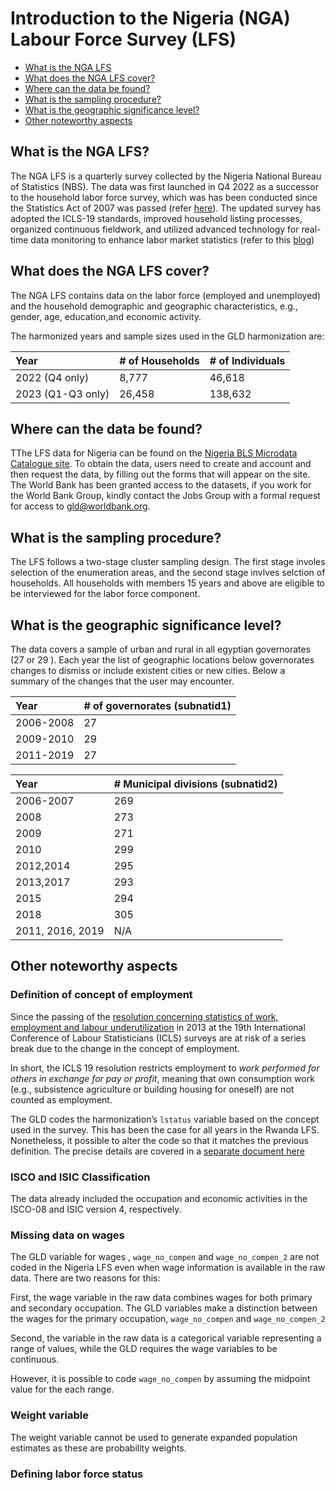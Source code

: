 
# Introduction to the Nigeria (NGA) Labour Force Survey (LFS)

- [What is the NGA LFS](#what-is-the-nga-lfs)
- [What does the NGA LFS cover?](#what-does-the-nga-lfs-cover)
- [Where can the data be found?](#where-can-the-data-be-found)
- [What is the sampling procedure?](#what-is-the-sampling-procedure)
- [What is the geographic significance level?](#what-is-the-geographic-significance-level)
- [Other noteworthy aspects](#other-noteworthy-aspects)


## What is the NGA LFS?

The NGA LFS is a quarterly survey collected by the Nigeria National Bureau of Statistics (NBS). The data was first launched in Q4 2022 as a successor to the household labor force survey, which was has been conducted
since the Statistics Act of 2007 was passed (refer [here](Utilities/On%20the%20Compilation%20of%20Labour%20Force%20Statistics%20for%20Nigeria.pdf)). The updated survey has adopted the ICLS-19 standards, improved household listing processes, organized continuous fieldwork, and utilized advanced technology for real-time data monitoring to enhance labor market statistics (refer to this [blog](https://blogs.worldbank.org/en/opendata/moving-frontier-labor-market-statistics-nigeria))


## What does the NGA LFS cover?

The NGA LFS contains data on the labor force (employed and unemployed) and the household demographic and geographic characteristics, e.g., gender, age, education,and economic activity.

The harmonized years and sample sizes used in the GLD harmonization are:

| Year	| # of Households	| # of Individuals	|
| :-------	| :--------		| :--------	 	|
| 2022 (Q4 only)	| 8,777	| 46,618	|
| 2023 (Q1-Q3 only)	| 26,458	| 138,632	|


## Where can the data be found?

TThe LFS data for Nigeria can be found on the [Nigeria BLS Microdata Catalogue site](https://www.nigerianstat.gov.ng/nada/index.php/catalog). To obtain the data, users need to create and account and then request the data, by filling out the forms that will appear on the site. The World Bank has been granted access to the datasets, if you work for the World Bank Group, kindly contact the Jobs Group with a formal request for access to [gld@worldbank.org](gld@worldbank.org).

## What is the sampling procedure?

The LFS follows a two-stage cluster sampling design. The first stage involes selection of the enumeration areas, and the second stage invlves selction of households. All households with members 15 years and above are eligible to be interviewed for the labor force component.


## What is the geographic significance level?

The data covers a sample of urban and rural in all egyptian governorates (27 or 29 ). Each year the list of geographic locations below governorates changes to dismiss or include existent cities or new cities. Below a summary of the changes that the user may encounter. 

| Year	| # of governorates (subnatid1)	|
| :-------	| :--------		|
| 2006-2008	| 27	|
| 2009-2010	| 29	|
| 2011-2019	| 27 |

| Year	| # Municipal divisions (subnatid2)	|
| :-------	| :--------		|
| 2006-2007	| 269	|
| 2008 | 273 |
| 2009	| 271 |
| 2010	| 299 |
| 2012,2014	| 295 |
| 2013,2017	| 293 |
| 2015	| 294 |
| 2018	| 305 |
| 2011, 2016, 2019	| N/A |

## Other noteworthy aspects


### Definition of concept of employment

Since the passing of the [resolution concerning statistics of work, employment and labour underutilization](https://www.ilo.org/global/statistics-and-databases/standards-and-guidelines/resolutions-adopted-by-international-conferences-of-labour-statisticians/WCMS_230304/lang--en/index.htm) in 2013 at the 19th International Conference of Labour Statisticians (ICLS) surveys are at risk of a series break due to the change in the concept of employment.

In short, the ICLS 19 resolution restricts employment to *work performed for others in exchange for pay or profit*, meaning that own consumption work (e.g., subsistence agriculture or building housing for oneself) are not counted as employment.

The GLD codes the harmonization’s `lstatus` variable based on the concept used in the survey. This has been the case for all years in the Rwanda LFS. Nonetheless, it possible to alter the code so that it matches the previous definition. The precise details are covered in a [separate document here](Converting%20between%20ICLS%20Definitions.md)


### ISCO and ISIC Classification

The data already included the occupation and economic activities in the ISCO-08 and ISIC version 4, respectively. 

### Missing data on wages

The GLD variable for wages , `wage_no_compen` and `wage_no_compen_2` are not coded in the Nigeria LFS even when wage information is available in the raw data. There are two reasons for this:

First, the wage variable in the raw data combines wages for both primary and secondary occupation. The GLD variables make a distinction between the wages for the primary occupation, `wage_no_compen` and `wage_no_compen_2`

Second, the variable in the raw data is a categorical variable representing a range of values, while the GLD requires the wage variables to be continuous.

However, it is possible to code `wage_no_compen` by assuming the midpoint value for the each range. 

### Weight variable

The weight variable cannot be used to generate expanded population estimates as these are probability weights. 

### Defining labor force status


